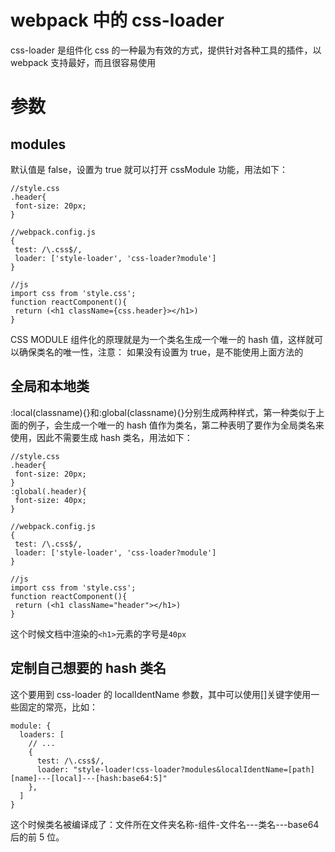 # webpack 中的 css-loader

css-loader 是组件化 css 的一种最为有效的方式，提供针对各种工具的插件，以 webpack 支持最好，而且很容易使用

# 参数

## modules

默认值是 false，设置为 true 就可以打开 cssModule 功能，用法如下：

```
//style.css
.header{
 font-size: 20px;
}

//webpack.config.js
{
 test: /\.css$/,
 loader: ['style-loader', 'css-loader?module']
}

//js
import css from 'style.css';
function reactComponent(){
 return (<h1 className={css.header}></h1>)
}
```

CSS MODULE 组件化的原理就是为一个类名生成一个唯一的 hash 值，这样就可以确保类名的唯一性，注意： 如果没有设置为 true，是不能使用上面方法的

## 全局和本地类

:local(classname){}和:global(classname){}分别生成两种样式，第一种类似于上面的例子，会生成一个唯一的 hash 值作为类名，第二种表明了要作为全局类名来使用，因此不需要生成 hash 类名，用法如下：

```
//style.css
.header{
 font-size: 20px;
}
:global(.header){
 font-size: 40px;
}

//webpack.config.js
{
 test: /\.css$/,
 loader: ['style-loader', 'css-loader?module']
}

//js
import css from 'style.css';
function reactComponent(){
 return (<h1 className="header"></h1>)
}
```

这个时候文档中渲染的`<h1>`元素的字号是`40px`

## 定制自己想要的 hash 类名

这个要用到 css-loader 的 localIdentName 参数，其中可以使用[]关键字使用一些固定的常亮，比如：

```
module: {
  loaders: [
    // ...
    {
      test: /\.css$/,
      loader: "style-loader!css-loader?modules&localIdentName=[path][name]---[local]---[hash:base64:5]"
    },
  ]
}
```

这个时候类名被编译成了：文件所在文件夹名称-组件-文件名---类名---base64 后的前 5 位。
